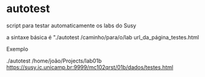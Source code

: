 autotest
========

script para testar automaticamente os labs do Susy

a sintaxe básica é "./autotest /caminho/para/o/lab url_da_página_testes.html

Exemplo

./autotest /home/joão/Projects/lab01b https://susy.ic.unicamp.br:9999/mc102qrst/01b/dados/testes.html

